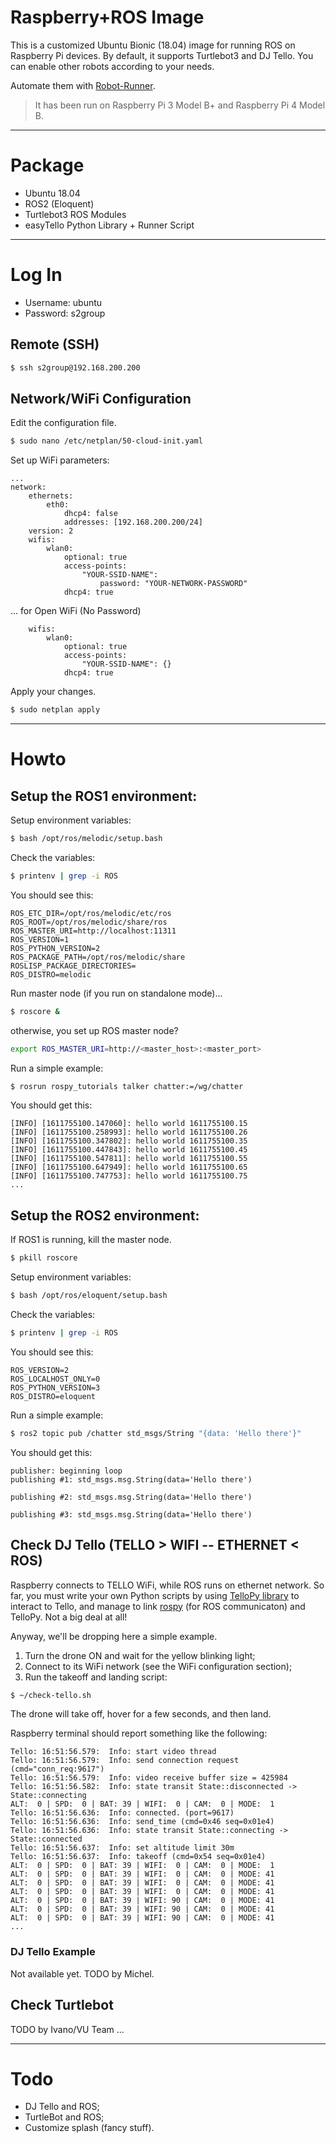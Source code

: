 # Raspberry+ROS Image

This is a customized Ubuntu Bionic (18.04) image for running ROS on Raspberry Pi devices. By default, it supports Turtlebot3 and DJ Tello. You can enable other robots according to your needs.

Automate them with [Robot-Runner].

> It has been run on Raspberry Pi 3 Model B+ and Raspberry Pi 4 Model B.
---
# Package
  - Ubuntu 18.04
  - ROS2 (Eloquent)
  - Turtlebot3 ROS Modules
  - easyTello Python Library + Runner Script
---

# Log In

* Username: ubuntu
* Password: s2group

## Remote (SSH)
```bash
$ ssh s2group@192.168.200.200
```

## Network/WiFi Configuration

Edit the configuration file.
```bash
$ sudo nano /etc/netplan/50-cloud-init.yaml
```

Set up WiFi parameters:

```file
...
network:
    ethernets:
        eth0:
            dhcp4: false
            addresses: [192.168.200.200/24]
    version: 2
    wifis:
        wlan0:
            optional: true
            access-points:
                "YOUR-SSID-NAME":
                    password: "YOUR-NETWORK-PASSWORD"
            dhcp4: true
```

... for Open WiFi (No Password)

```
    wifis:
        wlan0:
            optional: true
            access-points:
                "YOUR-SSID-NAME": {}
            dhcp4: true
```

Apply your changes.
```bash
$ sudo netplan apply
```

---
# Howto

## Setup the ROS1 environment:

Setup environment variables:

```bash
$ bash /opt/ros/melodic/setup.bash
```

Check the variables:

```bash
$ printenv | grep -i ROS
```

You should see this:

```
ROS_ETC_DIR=/opt/ros/melodic/etc/ros
ROS_ROOT=/opt/ros/melodic/share/ros
ROS_MASTER_URI=http://localhost:11311
ROS_VERSION=1
ROS_PYTHON_VERSION=2
ROS_PACKAGE_PATH=/opt/ros/melodic/share
ROSLISP_PACKAGE_DIRECTORIES=
ROS_DISTRO=melodic
```

Run master node (if you run on standalone mode)...

```bash
$ roscore &
```

otherwise, you set up ROS master node?

```bash
export ROS_MASTER_URI=http://<master_host>:<master_port>
```

Run a simple example:

```bash
$ rosrun rospy_tutorials talker chatter:=/wg/chatter
```

You should get this:

```
[INFO] [1611755100.147060]: hello world 1611755100.15
[INFO] [1611755100.258993]: hello world 1611755100.26
[INFO] [1611755100.347802]: hello world 1611755100.35
[INFO] [1611755100.447843]: hello world 1611755100.45
[INFO] [1611755100.547811]: hello world 1611755100.55
[INFO] [1611755100.647949]: hello world 1611755100.65
[INFO] [1611755100.747753]: hello world 1611755100.75
...
```
## Setup the ROS2 environment:

If ROS1 is running, kill the master node.

```bash
$ pkill roscore
```

Setup environment variables:

```bash
$ bash /opt/ros/eloquent/setup.bash
```

Check the variables:

```bash
$ printenv | grep -i ROS
```

You should see this:

```
ROS_VERSION=2
ROS_LOCALHOST_ONLY=0
ROS_PYTHON_VERSION=3
ROS_DISTRO=eloquent
```

Run a simple example:

```bash
$ ros2 topic pub /chatter std_msgs/String "{data: 'Hello there'}"
```

You should get this:

```
publisher: beginning loop
publishing #1: std_msgs.msg.String(data='Hello there')

publishing #2: std_msgs.msg.String(data='Hello there')

publishing #3: std_msgs.msg.String(data='Hello there')
```

## Check DJ Tello (TELLO > WIFI -- ETHERNET < ROS)

Raspberry connects to TELLO WiFi, while ROS runs on ethernet network. So far, you must write your own Python scripts by using [TelloPy library] to interact to Tello, and manage to link [rospy] (for ROS communicaton) and TelloPy. Not a big deal at all!

Anyway, we'll be dropping here a simple example.

1) Turn the drone ON and wait for the yellow blinking light;
2) Connect to its WiFi network (see the WiFi configuration section);
3) Run the takeoff and landing script:

```bash
$ ~/check-tello.sh
```
The drone will take off, hover for a few seconds, and then land.

Raspberry terminal should report something like the following:

```
Tello: 16:51:56.579:  Info: start video thread
Tello: 16:51:56.579:  Info: send connection request (cmd="conn_req:9617")
Tello: 16:51:56.579:  Info: video receive buffer size = 425984
Tello: 16:51:56.582:  Info: state transit State::disconnected -> State::connecting
ALT:  0 | SPD:  0 | BAT: 39 | WIFI:  0 | CAM:  0 | MODE:  1
Tello: 16:51:56.636:  Info: connected. (port=9617)
Tello: 16:51:56.636:  Info: send_time (cmd=0x46 seq=0x01e4)
Tello: 16:51:56.636:  Info: state transit State::connecting -> State::connected
Tello: 16:51:56.637:  Info: set altitude limit 30m
Tello: 16:51:56.637:  Info: takeoff (cmd=0x54 seq=0x01e4)
ALT:  0 | SPD:  0 | BAT: 39 | WIFI:  0 | CAM:  0 | MODE:  1
ALT:  0 | SPD:  0 | BAT: 39 | WIFI:  0 | CAM:  0 | MODE: 41
ALT:  0 | SPD:  0 | BAT: 39 | WIFI:  0 | CAM:  0 | MODE: 41
ALT:  0 | SPD:  0 | BAT: 39 | WIFI:  0 | CAM:  0 | MODE: 41
ALT:  0 | SPD:  0 | BAT: 39 | WIFI: 90 | CAM:  0 | MODE: 41
ALT:  0 | SPD:  0 | BAT: 39 | WIFI: 90 | CAM:  0 | MODE: 41
ALT:  0 | SPD:  0 | BAT: 39 | WIFI: 90 | CAM:  0 | MODE: 41
...
```

### DJ Tello Example

Not available yet. TODO by Michel.

## Check Turtlebot

TODO by Ivano/VU Team
...

---
# Todo
 - DJ Tello and ROS;
 - TurtleBot and ROS;
 - Customize splash (fancy stuff).

[//]: # (These are reference links used in the body of this note and get stripped out when the markdown processor does its job. There is no need to format nicely because it shouldn't be seen. Thanks SO - http://stackoverflow.com/questions/4823468/store-comments-in-markdown-syntax)


   [Robot-Runner]: <https://github.com/S2-group/robot-runner>
   [TelloPy library]: <https://github.com/hanyazou/TelloPy>
   [rospy]: <http://wiki.ros.org/rospy>
